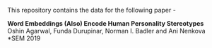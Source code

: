 This repository contains the data for the following paper -

<strong>Word Embeddings (Also) Encode Human Personality Stereotypes</strong>
<br/>Oshin Agarwal, Funda Durupinar, Norman I. Badler and Ani Nenkova
<br/>*SEM 2019
